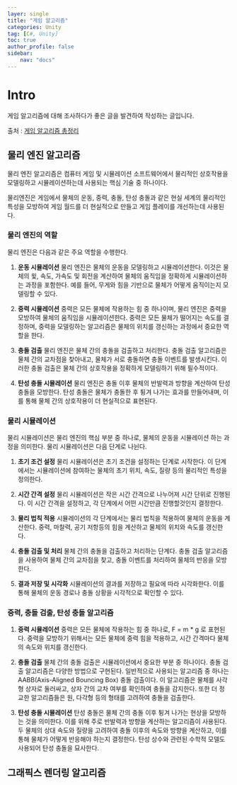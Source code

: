 ```yaml
---
layer: single
title: "게임 알고리즘"
categories: Unity
tag: [C#, Unity]
toc: true
author_profile: false
sidebar: 
    nav: "docs"
---
```



# Intro

게임 알고리즘에 대해 조사하다가 좋은 글을 발견하여 작성하는 글입니다.

출처 : [게임 알고리즘 총정리](https://m.blog.naver.com/wkdckdgur34/223317734697)


## 물리 엔진 알고리즘

물리 엔진 알고리즘은 컴퓨터 게임 및 시뮬레이션 소프트웨어에서 물리적인 상호작용을 모델링하고
시뮬레이션하는데 사용되는 핵심 기술 중 하나이다.

물리엔진은 게임에서 물체의 운동, 중력, 충돌, 탄성 충돌과 같은 현실 세계의 물리적인 특성을 모방하여
게임 월드를 더 현실적으로 만들고 게임 플레이를 개선하는데 사용된다.

### 물리 엔진의 역할

물리 엔진은 다음과 같은 주요 역할을 수행한다.

1. **운동 시뮬레이션**
물리 엔진은 물체의 운동을 모델링하고 시뮬레이션한다. 이것은 물체의 윛, 속도, 가속도 및 회전을 계산하여
물체의 움직임을 정확하게 시뮬레이션하는 과정을 포함한다. 예를 들어, 무게와 힘을 기반으로 물체가 어떻게
움직이는지 모델링할 수 있다.

2. **중력 시뮬레이션**
중력은 모든 물체에 작용하는 힘 중 하나이며, 물리 엔진은 중력을 모방하여 물체의 움직임을 시뮬레이션한다.
중력은 모든 물체가 떨어지는 속도를 결정하며, 중력을 모델링하는 알고리즘은 물체의 위치를 갱신하는 과정에서
중요한 역할을 한다.

3. **충돌 검출**
물리 엔진은 물체 간의 충돌을 검출하고 처리한다. 충돌 검출 알고리즘은 물체 간의 교차점을 찾아내고,
물체가 서로 충돌하면 충돌 이벤트를 발생시킨다. 이러한 충돌 검출은 물체 간의 상호작용을 정확하게 모델링하기 위해 필수적이다.

4. **탄성 충돌 시뮬레이션**
물리 엔진은 충돌 이후 물체의 반발력과 방향을 계산하여 탄성 충돌을 모방한다. 탄성 충돌은 물체가 충돌한 후 튕겨 나가는 효과를 만들어내며, 이를 통해 물체 간의 상호작용이 더 현실적으로 표현된다.

### 물리 시뮬레이션

물리 시뮬레이션은 물리 엔진의 핵심 부분 중 하나로, 물체의 운동을 시뮬레이션 하는 과정을 의미한다.
물리 시뮬레이션은 다음 단계로 나뉜다.

1. **초기 조건 설정**
물리 시뮬레이션은 초기 조건을 설정하는 단계로 시작한다. 이 단계에서는 시뮬레이션에 참여하는 물체의 초기 위치, 속도, 질량 등의 물리적인 특성을 정의한다.

2. **시간 간격 설정**
물리 시뮬레이션은 작은 시간 간격으로 나누어져 시간 단위로 진행된다. 이 시간 간격을 설정하고, 각 단계에서 어떤 시간만큼 진행할것인지 결정한다.

3. **물리 법칙 적용**
시뮬레이션의 각 단계에서는 물리 법칙을 적용하여 물체의 운동을 계산한다. 중력, 마찰력, 공기 저항등의 힘을 계산하고 물체의 위치와 속도를 갱신한다.

4. **충돌 검출 및 처리**
물체 간의 충돌을 검출하고 처리하는 단계다. 충돌 검출 알고리즘을 사용하여 물체 간의 교차점을 찾고, 충돌 이벤트를 처리하여 물체의 반응을 모방한다.

5. **결과 저장 및 시각화**
시뮬레이션의 결과를 저장하고 필요에 따라 시각화한다. 이를 통해 물체의 운동 경로나 충돌 상황을 시각적으로 확인할 수 있다.

### 중력, 충돌 검출, 탄성 충돌 알고리즘

1. **중력 시뮬레이션**
중력은 모든 물체에 작용하는 힘 중 하나로, F = m * g 로 표현된다. 중력을 모방하기 위해서는 모든 물체에 중력 힘을 적용하고, 시간 간격마다 물체의 속도와 위치를 갱신한다.

2. **충돌 검출**
물체 간의 충돌 검출은 시뮬레이션에서 중요한 부분 중 하나이다. 충돌 검출 알고리즘은 다양한 방법으로 구현된다. 일반적으로 사용되는 알고리즘 중 하나는 AABB(Axis-Aligned Bouncing Box) 충돌 검출이다.
이 알고리즘은 물체를 사각형 상자로 둘러싸고, 상자 간의 교차 여부를 확인하여 충돌을 감지한다. 또한 더 정교한 알고리즘들은 원, 다각형 등의 형태를 고려하여 충돌을 검출한다.

3. **탄성 충돌 시뮬레이션**
탄성 충돌은 물체 간의 충돌 이후 튕겨 나가는 현상을 모방하는 것을 의미한다. 이를 위해 주로 반발력과 방향을 계산하는 알고리즘이 사용된다. 두 물체의 상대 속도와 질량을 고려하여 충돌 이후의 속도와 방향을 계산하고, 이를 통해 물체가 어떻게 반응해야 하는지 결정한다. 탄성 상수와 관련된 수학적 모델도 사용되어 탄성 충돌을 묘사한다.

## 그래픽스 렌더링 알고리즘